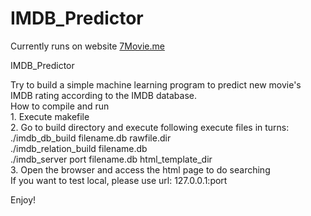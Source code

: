 IMDB_Predictor
============

Currently runs on website [7Movie.me][website]

IMDB_Predictor

Try to build a simple machine learning program to predict new movie's IMDB rating according to the IMDB database.  
How to compile and run  
    1. Execute makefile  
    2. Go to build directory and execute following execute files in turns:  
        ./imdb_db_build filename.db rawfile.dir  
        ./imdb_relation_build filename.db  
        ./imdb_server port filename.db html_template_dir  
    3. Open the browser and access the html page to do searching  
        If you want to test local, please use url: 127.0.0.1:port  

Enjoy!


[website]:http://7movie.me/
